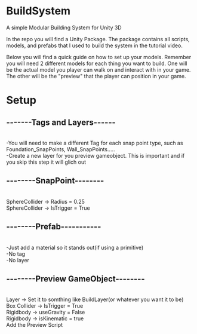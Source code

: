 # BuildSystem
A simple Modular Building System for Unity 3D

In the repo you will find a Unity Package. The package contains all scripts, models, and prefabs that I used to build the system in the tutorial video. 

Below you will find a quick guide on how to set up your models. Remember you will need 2 different models for each thing you want to build. One will be the actual model you player can walk on and interact with in your game. The other will be the "preview" that the player can position in your game. 


<h1>Setup</h1>

 <h2>-------Tags and Layers------</h2>
 <br/>-You will need to make a different Tag for each snap point type, such as Foundation_SnapPoints, Wall_SnapPoints.....
 <br/>-Create a new layer for you preview gameobject. This is important and if you skip this step it will glich out 

<h2>--------SnapPoint--------</h2>
<br/>SphereCollider -> Radius = 0.25
<br/>SphereCollider -> IsTrigger = True

<h2>--------Prefab-----------</h2>
<br/>-Just add a material so it stands out(if using a primitive)
<br/>-No tag
<br/>-No layer

<h2>--------Preview GameObject--------</h2>
<br/>Layer -> Set it to somthing like BuildLayer(or whatever you want it to be)
<br/>Box Collider -> IsTrigger = True
<br/>Rigidbody -> useGravity = False
<br/>Rigidbody -> isKinematic = true
<br/>Add the Preview Script 
